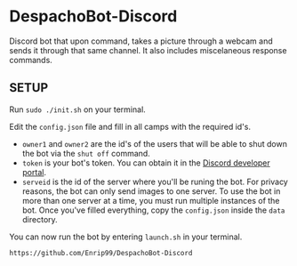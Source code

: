 # DespachoBot-Discord

Discord bot that upon command, takes a picture through a webcam and sends it through that same channel. It also includes miscelaneous response commands.

## SETUP

Run `sudo ./init.sh` on your terminal.

Edit the `config.json` file and fill in all camps with the required id's.
 - `owner1` and `owner2` are the id's of the users that will be able to shut down the bot via the `shut off` command.
 - `token` is your bot's token. You can obtain it in the [Discord developer portal](https://discord.com/developers/).
 - `serveid` is the id of the server where you'll be runing the bot. For privacy reasons, the bot can only send images to one server. To use the bot in more than one server at a time, you must run multiple instances of the bot.
Once you've filled everything, copy the `config.json` inside the `data` directory.

You can now run the bot by entering `launch.sh` in your terminal.

`https://github.com/Enrip99/DespachoBot-Discord`
